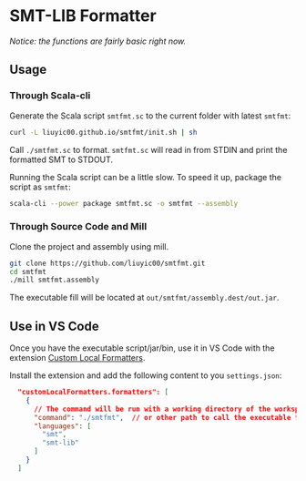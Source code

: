 # SMT-LIB Formatter

*Notice: the functions are fairly basic right now.*

## Usage

### Through Scala-cli

Generate the Scala script `smtfmt.sc` to the current folder with latest
`smtfmt`:

```bash
curl -L liuyic00.github.io/smtfmt/init.sh | sh
```

Call `./smtfmt.sc` to format.
`smtfmt.sc` will read in from STDIN and print the formatted SMT to STDOUT.

Running the Scala script can be a little slow.
To speed it up, package the script as `smtfmt`:

``` bash
scala-cli --power package smtfmt.sc -o smtfmt --assembly
```

### Through Source Code and Mill

Clone the project and assembly using mill.

```bash
git clone https://github.com/liuyic00/smtfmt.git
cd smtfmt
./mill smtfmt.assembly
```

The executable fill will be located at `out/smtfmt/assembly.dest/out.jar`.

## Use in VS Code

Once you have the executable script/jar/bin, use it in VS Code with the
extension
[Custom Local Formatters](https://marketplace.visualstudio.com/items?itemName=jkillian.custom-local-formatters).

Install the extension and add the following content to you `settings.json`:

```json
  "customLocalFormatters.formatters": [
    {
      // The command will be run with a working directory of the workspace root.
      "command": "./smtfmt",  // or other path to call the executable file.
      "languages": [
        "smt",
        "smt-lib"
      ]
    }
  ]
```
